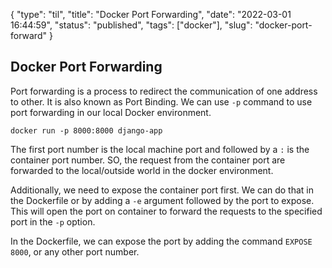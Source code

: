 {
"type": "til",
"title": "Docker Port Forwarding",
"date": "2022-03-01 16:44:59",
"status": "published",
"tags": ["docker"],
"slug": "docker-port-forward"
}

## Docker Port Forwarding

Port forwarding is a process to redirect the communication of one address to other. 
It is also known as Port Binding. 
We can use `-p` command to use port forwarding in our local Docker environment.

```
docker run -p 8000:8000 django-app
```

The first port number is the local machine port and followed by a `:` is the container port number.
SO, the request from the container port are forwarded to the local/outside world in the docker environment.

Additionally, we need to expose the container port first. We can do that in the Dockerfile or by adding a `-e` argument followed by the port to expose. This will open the port on container to forward the requests to the specified port in the `-p` option.

In the Dockerfile, we can expose the port by adding the command `EXPOSE 8000`, or any other port number. 

